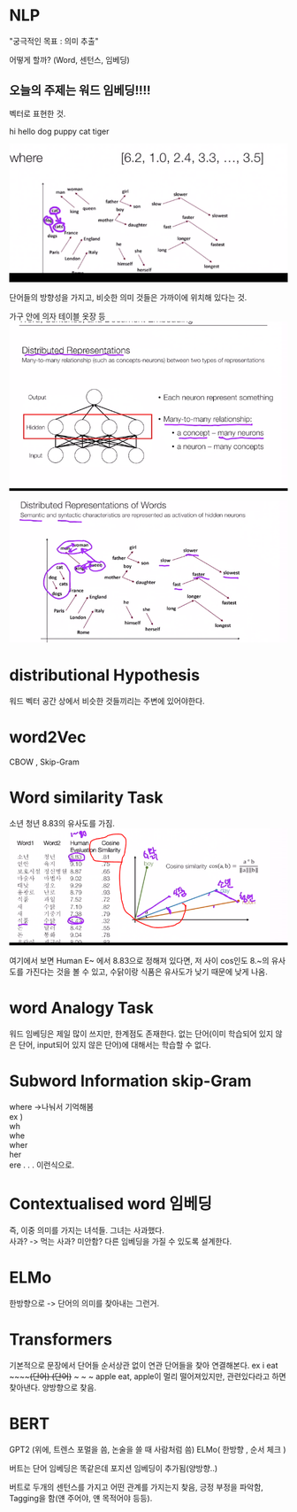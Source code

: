 # NLP 
"궁극적인 목표 : 의미 추출"

어떻게 할까?
(Word, 센턴스, 임베딩)

## 오늘의 주제는 워드 임베딩!!!!
벡터로 표현한 것. 

hi hello
dog puppy 
cat tiger 

![jw.png](img/jw.png)

단어들의 방향성을 가지고, 비슷한 의미 것들은 가까이에 위치해 있다는 것. 

가구 안에 의자 테이블 옷장 등 
![many.png](img/manytomany.PNG)

![relation.png](img/relation.PNG)

# distributional Hypothesis  
워드 벡터 공간 상에서 비슷한 것들끼리는 주변에 있어야한다. 

# word2Vec  
CBOW , Skip-Gram 

# Word similarity Task 
소년 청년 8.83의 유사도를 가짐. 
![cos.png](img/cos.PNG)

여기에서 보면 Human E~ 에서 8.83으로 정해져 있다면, 
저 사이 cos인도 8.~의 유사도를 가진다는 것을 볼 수 있고, 
수닭이랑 식품은 유사도가 낮기 때문에 낮게 나옴.  

# word Analogy Task

워드 임베딩은 제일 많이 쓰지만, 한계점도 존재한다. 
없는 단어(이미 학습되어 있지 않은 단어, input되어 있지 않은 단어)에 대해서는 학습할 수 없다.

# Subword Information skip-Gram 
where ->나눠서 기억해봄  
ex )   
wh   
whe   
wher  
her  
ere
 . . . 이런식으로. 
 
# Contextualised word 임베딩 
즉, 이중 의미를 가지는 녀석들. 
그녀는 사과했다.  
사과? -> 먹는 사과? 미안함? 
다른 임베딩을 가질 수 있도록 설계한다. 

# ELMo
한방향으로 -> 단어의 의미를 찾아내는 그런거. 

# Transformers 
기본적으로 문장에서 단어들 순서상관 없이 연관 단어들을 찾아 연결해본다. 
ex i eat ~~~~~~(단어) (단어)~~ ~ ~  ~ apple 
eat, apple이 멀리 떨어져있지만, 관련있다라고 하면 찾아낸다. 
양방향으로 찾음.

# BERT 
GPT2 (위에, 트렌스 포멀을 씀, 논술을 쓸 때 사람처럼 씀)
ELMo( 한방향 , 순서 체크 )

버트는 단어 임베딩은 똑같은데 포지션 임베딩이 추가됨(양방향..)

버트로 두개의 센턴스를 가지고 어떤 관계를 가지는지 찾음, 긍정 부정을 파악함, Tagging을 함(얜 주어야, 얜 목적어야 등등).




